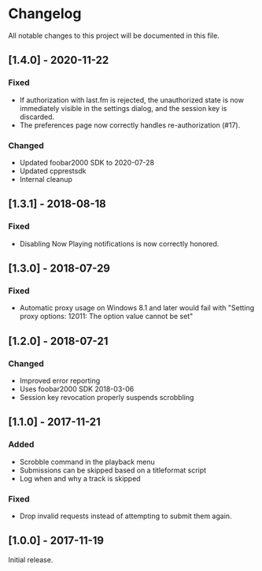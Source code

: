 # Changelog
All notable changes to this project will be documented in this file.

## [1.4.0] - 2020-11-22
### Fixed
- If authorization with last.fm is rejected, the unauthorized state is now
  immediately visible in the settings dialog, and the session key is discarded.
- The preferences page now correctly handles re-authorization (#17).

### Changed
- Updated foobar2000 SDK to 2020-07-28
- Updated cpprestsdk
- Internal cleanup


## [1.3.1] - 2018-08-18
### Fixed
- Disabling Now Playing notifications is now correctly honored.


## [1.3.0] - 2018-07-29
### Fixed
- Automatic proxy usage on Windows 8.1 and later would fail with
  "Setting proxy options: 12011: The option value cannot be set"


## [1.2.0] - 2018-07-21
### Changed
- Improved error reporting
- Uses foobar2000 SDK 2018-03-06
- Session key revocation properly suspends scrobbling


## [1.1.0] - 2017-11-21
### Added
- Scrobble command in the playback menu
- Submissions can be skipped based on a titleformat script
- Log when and why a track is skipped

### Fixed
- Drop invalid requests instead of attempting to submit them again.


## [1.0.0] - 2017-11-19

Initial release.
